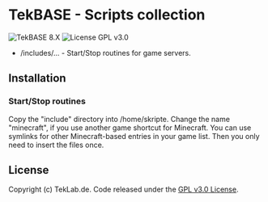 # TekBASE - Scripts collection
![TekBASE 8.X](https://img.shields.io/badge/TekBASE-8.X-green.svg) ![License GPL v3.0](https://img.shields.io/badge/License-GPL_v3.0-blue.svg)

* /includes/... - Start/Stop routines for game servers.

## Installation

### Start/Stop routines
Copy the "include" directory into /home/skripte. Change the name "minecraft", if you use another game shortcut for Minecraft. You can use symlinks for other Minecraft-based entries in your game list. Then you only need to insert the files once.
  
## License
Copyright (c) TekLab.de. Code released under the [GPL v3.0 License](http://https://gitgem.com/TekLab/tekbase-mytekbase-examples/src/branch/master/LICENSE).